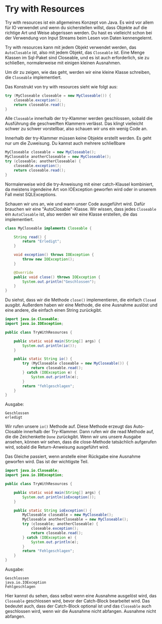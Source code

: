 # Try with Resources

Try with resources ist ein allgemeines Konzept von Java. Es wird vor allem für IO verwendet und wenn du sicherstellen willst, dass Objekte
auf die richtige Art und Weise abgerissen werden. Du hast es vielleicht schon bei der Verwendung von Input Streams beim Lesen von Daten kennengelernt.

Try with resources kann mit jedem Objekt verwendet werden, das `AutoClosable` ist, also mit jedem Objekt, das `Closeable` ist. Eine Menge
Klassen im Sql-Paket sind Closeable, und es ist auch erforderlich, sie zu schließen, normalerweise mit einigen kleinen
Ausnahmen.

Um dir zu zeigen, wie das geht, werden wir eine kleine Klasse schreiben, die `Closeable` implementiert.

Das Konstrukt von try with resources sieht wie folgt aus:

<!-- @formatter:off -->

```java
try (MyCloseable closeable = new MyCloseable()) {
    closeable.exception();
    return closeable.read();
}
```

<!-- @formatter:on -->

Alle `Closeable` innerhalb der try-Klammer werden geschlossen, sobald die Ausführung die geschweiften Klammern verlässt. Das klingt vielleicht schwer zu
schwer vorstellbar, also schauen wir uns ein wenig Code an.

Innerhalb der try-Klammer müssen keine Objekte erstellt werden. Es geht nur um die Zuweisung. Du kannst auch
mehrere schließbare

<!-- @formatter:off -->

```java
MyCloseable closeable = new MyCloseable();
MyCloseable anotherCloseable = new MyCloseable();
try (closeable; anotherCloseable) {
    closeable.exception();
    return closeable.read();
}
```

<!-- @formatter:on -->

Normalerweise wird die try-Anweisung mit einer catch-Klausel kombiniert, da meistens irgendeine Art von IOException geworfen wird oder
in unserem Fall meist SQLExceptions.

Schauen wir uns an, wie und wann unser Code ausgeführt wird. Dafür brauchen wir eine "AutoClosable"-Klasse. Wir wissen, dass
jedes `Closeable` ein `AutoClosable` ist, also werden wir eine Klasse erstellen, die das implementiert.

```java
class MyCloseable implements Closeable {

    String read() {
        return "Erledigt";
    }

    void exception() throws IOException {
        throw new IOException();
    }

    @Override
    public void close() throws IOException {
        System.out.println("Geschlossen");
    }
}
```

Du siehst, dass wir die Methode `close()` implementieren, die einfach `Closed` ausgibt. Außerdem haben wir eine Methode, die
eine Ausnahme auslöst und eine andere, die einfach einen String zurückgibt.

```java
import java.io.Closeable;
import java.io.IOException;

public class TryWithResources {

    public static void main(String[] args) {
        System.out.println(io());
    }

    public static String io() {
        try (MyCloseable closeable = new MyCloseable()) {
            return closeable.read();
        } catch (IOException e) {
            System.out.println(e);
        }
        return "fehlgeschlagen";
    }
}
```

Ausgabe:

```
Geschlossen
erledigt
```

Wir rufen unsere `io()` Methode auf. Diese Methode erzeugt das Auto-Closable innerhalb der Try-Klammer. Dann rufen wir die read
Methode auf, die die Zeichenkette `Done` zurückgibt. Wenn wir uns unsere Ausgabe ansehen, können wir sehen, dass die close-Methode tatsächlich aufgerufen wird, sobald
die Return-Anweisung ausgeführt wird.

Das Gleiche passiert, wenn anstelle einer Rückgabe eine Ausnahme geworfen wird. Das ist der wichtigste Teil.

```java
import java.io.Closeable;
import java.io.IOException;

public class TryWithResources {

    public static void main(String[] args) {
        System.out.println(ioException());
    }

    public static String ioException() {
        MyCloseable closeable = new MyCloseable();
        MyCloseable anotherCloseable = new MyCloseable();
        try (closeable; anotherCloseable) {
            closeable.exception();
            return closeable.read();
        } catch (IOException e) {
            System.out.println(e);
        }
        return "Fehlgeschlagen";
    }
}
```

Ausgabe:

```
Geschlossen
java.io.IOException
Fehlgeschlagen
```

Hier kannst du sehen, dass selbst wenn eine Ausnahme ausgelöst wird, das `Closeable` geschlossen wird, bevor der Catch-Block bearbeitet wird. Das
bedeutet auch, dass der Catch-Block optional ist und das `Closeable` auch geschlossen wird, wenn wir die Ausnahme nicht abfangen.
Ausnahme nicht abfangen.
